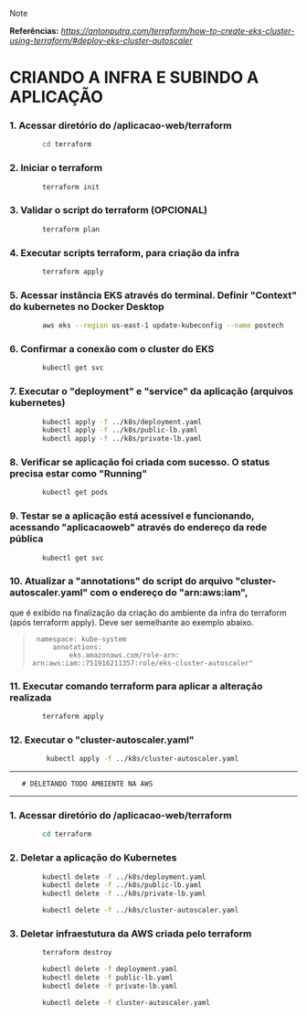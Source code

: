 > [!NOTE]
> **Referências:**
> _https://antonputra.com/terraform/how-to-create-eks-cluster-using-terraform/#deploy-eks-cluster-autoscaler_



# CRIANDO A INFRA E SUBINDO A APLICAÇÃO

### 1. Acessar diretório do /aplicacao-web/terraform

```bash
        cd terraform
```
    

### 2. Iniciar o terraform

```bash
        terraform init
```


### 3. Validar o script do terraform  (OPCIONAL)

```bash
        terraform plan
```
    

### 4. Executar scripts terraform, para criação da infra

```bash
        terraform apply
```
    

### 5. Acessar instância EKS através do terminal. Definir "Context" do kubernetes no Docker Desktop

```bash
        aws eks --region us-east-1 update-kubeconfig --name postech
```
    

### 6. Confirmar a conexão com o cluster do EKS

```bash
        kubectl get svc
```
    

### 7. Executar o "deployment" e "service" da aplicação (arquivos kubernetes)

```bash
        kubectl apply -f ../k8s/deployment.yaml
        kubectl apply -f ../k8s/public-lb.yaml
        kubectl apply -f ../k8s/private-lb.yaml
```
    


### 8. Verificar se aplicação foi criada com sucesso. O status precisa estar como "Running"

```bash
        kubectl get pods
```
    

### 9. Testar se a aplicação está acessível e funcionando, acessando "aplicacaoweb" através do endereço da rede pública

```bash
        kubectl get svc
```
    

### 10. Atualizar a "annotations" do script do arquivo "cluster-autoscaler.yaml" com o endereço do "arn:aws:iam", 
que é exibido na finalização da criação do ambiente da infra do terraform (após terraform apply).
Deve ser semelhante ao exemplo abaixo.

  >      namespace: kube-system
  >          annotations:
  >              eks.amazonaws.com/role-arn: arn:aws:iam::751916211357:role/eks-cluster-autoscaler"

    

### 11. Executar comando terraform para aplicar a alteração realizada

```bash
        terraform apply
```
    

### 12. Executar o "cluster-autoscaler.yaml"

```bash
         kubectl apply -f ../k8s/cluster-autoscaler.yaml
```
   


----------------------------------------------------------------------
       # DELETANDO TODO AMBIENTE NA AWS
----------------------------------------------------------------------

### 1. Acessar diretório do /aplicacao-web/terraform

```bash
        cd terraform
```
    

### 2. Deletar a aplicação do Kubernetes

```bash
        kubectl delete -f ../k8s/deployment.yaml
        kubectl delete -f ../k8s/public-lb.yaml
        kubectl delete -f ../k8s/private-lb.yaml

        kubectl delete -f ../k8s/cluster-autoscaler.yaml
```
    

### 3. Deletar infraestutura da AWS criada pelo terraform

```bash
        terraform destroy

        kubectl delete -f deployment.yaml
        kubectl delete -f public-lb.yaml
        kubectl delete -f private-lb.yaml

        kubectl delete -f cluster-autoscaler.yaml
```


